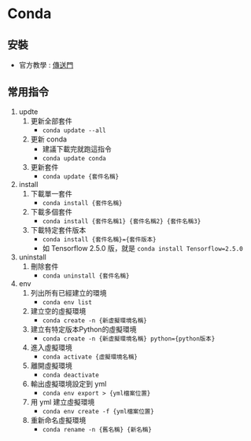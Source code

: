 Conda
===

安裝
---
- 官方教學 : [傳送門](https://docs.anaconda.com/free/anaconda/install/)

常用指令
---

1. updte
    1. 更新全部套件
        - ```conda update --all```
    2. 更新 conda
        - 建議下載完就跑這指令
        - ```conda update conda```
    3. 更新套件
        - ```conda update {套件名稱}```
2. install
    1. 下載單一套件
        - ```conda install {套件名稱}```
    2. 下載多個套件
        - ```conda install {套件名稱1} {套件名稱2} {套件名稱3}```
    3. 下載特定套件版本
        - ```conda install {套件名稱}={套件版本}```
        - 如 Tensorflow 2.5.0 版，就是 ```conda install Tensorflow=2.5.0```
3. uninstall
    1. 刪除套件
        - ```conda uninstall {套件名稱}```
4. env
    1. 列出所有已經建立的環境
        - ```conda env list```
    2. 建立空的虛擬環境
        - ```conda create -n {新虛擬環境名稱}```
    3. 建立有特定版本Python的虛擬環境
        - ```conda create -n {新虛擬環境名稱} python={python版本}```
    4. 進入虛擬環境
        - ```conda activate {虛擬環境名稱}```
    5. 離開虛擬環境
        - ```conda deactivate```
    6. 輸出虛擬環境設定到 yml
        - ```conda env export > {yml檔案位置}```
    7. 用 yml 建立虛擬環境
        - ```conda env create -f {yml檔案位置}```
    8. 重新命名虛擬環境
        - ```conda rename -n {舊名稱} {新名稱}```
